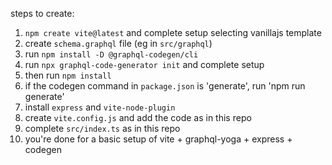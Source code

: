 steps to create:

1. `npm create vite@latest` and complete setup selecting vanillajs template
2. create `schema.graphql` file (eg in `src/graphql`)
3. run `npm install -D @graphql-codegen/cli`
4. run `npx graphql-code-generator init` and complete setup
5. then run `npm install`
6. if the codegen command in `package.json` is 'generate', run 'npm run generate'
7. install `express` and `vite-node-plugin`
8. create `vite.config.js` and add the code as in this repo
9. complete `src/index.ts` as in this repo
10. you're done for a basic setup of vite + graphql-yoga + express + codegen